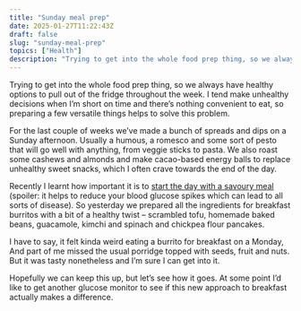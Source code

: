 ```yaml
---
title: "Sunday meal prep"
date: 2025-01-27T11:22:43Z
draft: false
slug: "sunday-meal-prep"
topics: ["Health"]
description: "Trying to get into the whole food prep thing, so we always have healthy options to pull out of the fridge throughout the wee"
---
```


Trying to get into the whole food prep thing, so we always have healthy options to pull out of the fridge throughout the week. I tend make unhealthy decisions when I’m short on time and there’s nothing convenient to eat, so preparing a few versatile things helps to solve this problem.

For the last couple of weeks we’ve made a bunch of spreads and dips on a Sunday afternoon. Usually a humous, a romesco and some sort of pesto that will go well with anything, from veggie sticks to pasta. We also roast some cashews and almonds and make cacao-based energy balls to replace unhealthy sweet snacks, which I often crave towards the end of the day.

Recently I learnt how important it is to [start the day with a savoury meal](https://youtu.be/3esF-pNAM9c?si=cOlIV89BCnkhbja0&t=1771) (spoiler: it helps to reduce your blood glucose spikes which can lead to all sorts of disease). So yesterday we prepared all the ingredients for breakfast burritos with a bit of a healthy twist – scrambled tofu, homemade baked beans, guacamole, kimchi and spinach and chickpea flour pancakes.

I have to say, it felt kinda weird eating a burrito for breakfast on a Monday, And part of me missed the usual porridge topped with seeds, fruit and nuts. But it was tasty nonetheless and I’m sure I can get into it.

Hopefully we can keep this up, but let’s see how it goes. At some point I’d like to get another glucose monitor to see if this new approach to breakfast actually makes a difference.